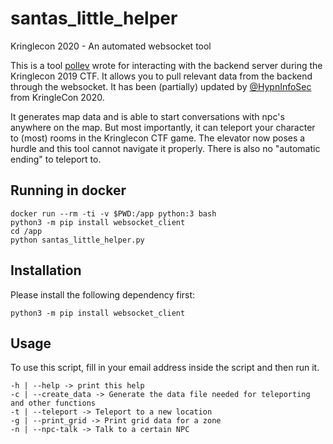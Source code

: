# santas_little_helper
Kringlecon 2020 - An automated websocket tool

This is a tool [pollev](https://github.com/pollev) wrote for interacting with the backend server during the Kringlecon 2019 CTF. It allows you to pull relevant data from the backend through the websocket. It has been (partially) updated by [@HypnInfoSec](https://twitter.com/HypnInfoSec) from KringleCon 2020.

It generates map data and is able to start conversations with npc's anywhere on the map. But most importantly, it can teleport your character to (most) rooms in the Kringlecon CTF game. The elevator now poses a hurdle and this tool cannot navigate it properly. There is also no "automatic ending" to teleport to.

## Running in docker

```
docker run --rm -ti -v $PWD:/app python:3 bash
python3 -m pip install websocket_client
cd /app
python santas_little_helper.py
```

## Installation
Please install the following dependency first:

`python3 -m pip install websocket_client`

## Usage

To use this script, fill in your email address inside the script and then run it.

    -h | --help -> print this help
    -c | --create_data -> Generate the data file needed for teleporting and other functions
    -t | --teleport -> Teleport to a new location
    -g | --print_grid -> Print grid data for a zone
    -n | --npc-talk -> Talk to a certain NPC
